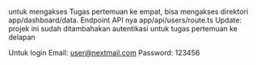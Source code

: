 untuk mengakses Tugas pertemuan ke empat, bisa mengakses direktori app/dashboard/data. Endpoint API nya app/api/users/route.ts
Update: projek ini sudah ditambahakan autentikasi untuk tugas pertemuan ke delapan

Untuk login
Email: user@nextmail.com
Password: 123456
